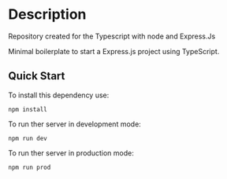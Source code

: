 # Description
Repository created for the Typescript with node and Express.Js

Minimal boilerplate to start a Express.js project using TypeScript.

## Quick Start
To install this dependency use:

```
npm install
```
To run ther server in development mode:
```
npm run dev
```
To run ther server in production mode:
```
npm run prod
```

